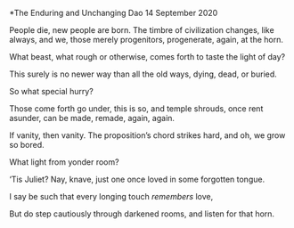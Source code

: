 *The Enduring and Unchanging Dao
14 September 2020

People die, new people are born.
The timbre of civilization changes,
like always, and we, those merely progenitors,
progenerate, again, at the horn.

What beast, 
what rough or otherwise, comes forth
to taste the light of day?

This surely is no newer way
than all the old ways,
dying, dead, or buried.

So what special hurry?

Those come forth go under,
this is so, and temple shrouds,
once rent asunder, can be made,
remade, again, again.

If vanity, then vanity.
The proposition’s chord
strikes hard, and oh, 
we grow so bored. 

What light from yonder room?

‘Tis Juliet? Nay, knave,
just one once loved
in some forgotten tongue.

I say be such
that every longing touch
*remembers* love,

But do step cautiously 
through darkened rooms,
and listen for that horn.
